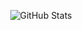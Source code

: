 <p align="center">
  <img align="center" alt="GitHub Stats" src="hhttps://github-readme-stats.vercel.app/api?username=Bcof1&show_icons=true&include_all_commits=true&count_private=true&hide_border&theme=tokyonight" />
</p>
